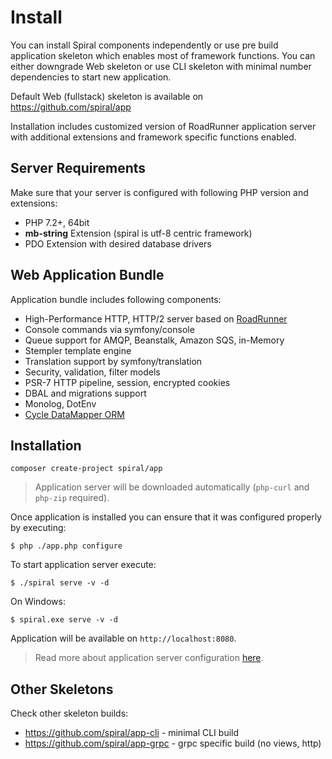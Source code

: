 # Install
You can install Spiral components independently or use pre build application skeleton which enables most of framework 
functions. You can either downgrade Web skeleton or use CLI skeleton with minimal number dependencies to start new application.

Default Web (fullstack) skeleton is available on https://github.com/spiral/app

Installation includes customized version of RoadRunner application server with additional extensions and framework 
specific functions enabled.
<br/>

Server Requirements
--------
Make sure that your server is configured with following PHP version and extensions:
* PHP 7.2+, 64bit
* **mb-string** Extension (spiral is utf-8 centric framework)
* PDO Extension with desired database drivers

Web Application Bundle
--------
Application bundle includes following components:
* High-Performance HTTP, HTTP/2 server based on [RoadRunner](https://roadrunner.dev)
* Console commands via symfony/console
* Queue support for AMQP, Beanstalk, Amazon SQS, in-Memory
* Stempler template engine
* Translation support by symfony/translation
* Security, validation, filter models
* PSR-7 HTTP pipeline, session, encrypted cookies
* DBAL and migrations support
* Monolog, DotEnv
* [Cycle DataMapper ORM](https://github.com/cycle)

Installation
--------
```
composer create-project spiral/app
```

> Application server will be downloaded automatically (`php-curl` and `php-zip` required).

Once application is installed you can ensure that it was configured properly by executing:

```
$ php ./app.php configure
```

To start application server execute:

```
$ ./spiral serve -v -d
```

On Windows:

```$xslt
$ spiral.exe serve -v -d
```

Application will be available on `http://localhost:8080`.

> Read more about application server configuration [here](https://roadrunner.dev/docs).

## Other Skeletons
Check other skeleton builds:
- https://github.com/spiral/app-cli - minimal CLI build
- https://github.com/spiral/app-grpc - grpc specific build (no views, http)
